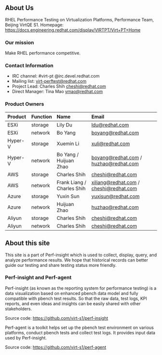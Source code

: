 ## About Us

RHEL Performance Testing on Virtualization Platforms, Performance Team, Beijing VirtQE S1.
Homepage: https://docs.engineering.redhat.com/display/VIRTPT/Virt+PT+Home

### Our mission

Make RHEL performance competitive.

### Contact Information

- IRC channel: #virt-pt @irc.devel.redhat.com
- Mailing list: virt-perftest@redhat.com
- Project Lead: Charles Shih <cheshi@redhat.com>
- Direct Manager: Tina Mao <ymao@redhat.com>

### Product Owners

| Product | Function | Name                       | Email                                  |
| :------ | :------- | :------------------------- | :------------------------------------- |
| ESXi    | storage  | Lily Du                    | ldu@redhat.com                         |
| ESXi    | network  | Bo Yang                    | boyang@redhat.com                      |
| Hyper-V | storage  | Xuemin Li                  | xuli@redhat.com                        |
| Hyper-V | network  | Bo Yang / Huijuan Zhao     | boyang@redhat.com / huzhao@redhat.com  |
| AWS     | storage  | Charles Shih               | cheshi@redhat.com                      |
| AWS     | network  | Frank Liang / Charles Shih | xiliang@redhat.com / cheshi@redhat.com |
| Azure   | storage  | Yuxin Sun                  | yuxisun@redhat.com                     |
| Azure   | network  | Huijuan Zhao               | huzhao@redhat.com                      |
| Aliyun  | storage  | Charles Shih               | cheshi@redhat.com                      |
| Aliyun  | network  | Charles Shih               | cheshi@redhat.com                      |


## About this site

This site is a part of Perf-insight which is used to collect, display, query, and analyze performance results. We hope that historical records can better guide our testing and share testing status more friendly.

### Perf-insight and Perf-agent

Perf-insight (as known as the reporting system for performance testing) is a data visualization based on enhanced pbench data model and fully compatible with pbench test results. So that the raw data, test logs, KPI reports, and even ideas and insights can be easily shared with other stakeholders.

Source code: https://github.com/virt-s1/perf-insight

Perf-agent is a toolkit helps set up the pbench test environment on various platforms, conduct pbench tests and collect test logs. It provides input data used by Perf-insight.

Source code: https://github.com/virt-s1/perf-agent

